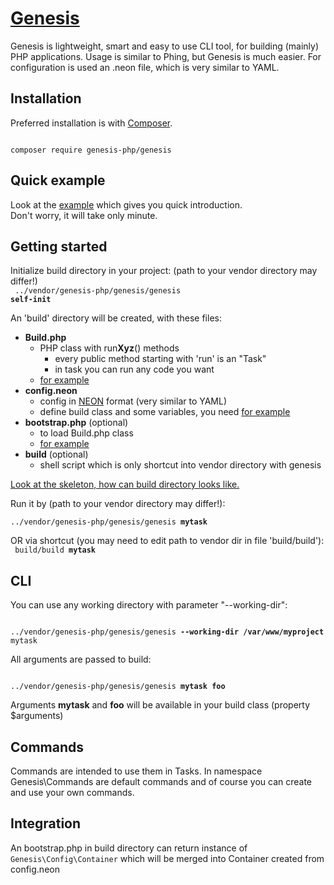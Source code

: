 [Genesis](https://github.com/genesis-php/genesis)
===================================
Genesis is lightweight, smart and easy to use CLI tool, for building (mainly) PHP applications.
Usage is similar to Phing, but Genesis is much easier.
For configuration is used an .neon file, which is very similar to YAML.

Installation
------------
Preferred installation is with [Composer](https://doc.nette.org/composer).

<code>
composer require genesis-php/genesis
</code>


Quick example
---------------
Look at the [example](https://github.com/genesis-php/example) which gives you quick introduction.<br>
Don't worry, it will take only minute.


Getting started
---------------
Initialize build directory in your project:
(path to your vendor directory may differ!)<br>
<code>
../vendor/genesis-php/genesis/genesis <b>self-init</b>
</code>


An 'build' directory will be created, with these files:
- <b>Build.php</b>
	- PHP class with run<b>Xyz</b>() methods
		- every public method starting with 'run' is an "Task"
		- in task you can run any code you want
	- [for example](https://github.com/genesis-php/genesis/blob/master/build-dist/Build.php)
- <b>config.neon</b>
	- config in [NEON](http://ne-on.org) format (very similar to YAML)
	- define build class and some variables, you need
	[for example](https://github.com/genesis-php/genesis/blob/master/build-dist/config.neon)
- <b>bootstrap.php</b> (optional)
	- to load Build.php class
	- [for example](https://github.com/genesis-php/genesis/blob/master/build-dist/bootstrap.php)
- <b>build</b> (optional)
	- shell script which is only shortcut into vendor directory with genesis

[Look at the skeleton, how can build directory looks like.](https://github.com/genesis-php/genesis/tree/master/build-dist)


Run it by (path to your vendor directory may differ!):<br>
<code>
../vendor/genesis-php/genesis/genesis <b>mytask</b>
</code>

OR via shortcut (you may need to edit path to vendor dir in file 'build/build'):<br>
<code>
build/build <b>mytask</b>
</code>



CLI
---------------
You can use any working directory with parameter "--working-dir":

<code>
../vendor/genesis-php/genesis/genesis <b>--working-dir /var/www/myproject</b> mytask
</code>


All arguments are passed to build:

<code>
../vendor/genesis-php/genesis/genesis <b>mytask</b> <b>foo</b>
</code>


Arguments <b>mytask</b> and <b>foo</b> will be available in your build class (property $arguments)


Commands
---------------
Commands are intended to use them in Tasks.
In namespace Genesis\Commands are default commands and of course you can create and use your own commands.



Integration
-------------
An bootstrap.php in build directory can return instance of <code>Genesis\Config\Container</code>
which will be merged into Container created from config.neon